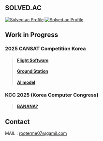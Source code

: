 <!--
![header](https://capsule-render.vercel.app/api?type=rect&height=200&color=black&text=rooterMe&fontAlignY=47&fontAlign=50&section=header&reversal=false&fontColor=FFFFFF&textBg=false&fontSize=100&animation=twinkling&desc=happy%20coding&descAlign=60&strokeWidth=1&stroke=616161)
-->

## SOLVED.AC

[![Solved.ac Profile](http://mazassumnida.wtf/api/v2/generate_badge?boj=nkm5246)](https://solved.ac/profile/nkm5246/)
[![Solved.ac Profile](http://mazassumnida.wtf/api/v2/generate_badge?boj=nkmin)](https://solved.ac/profile/nkmin/)
<!--[![Solved.ac Profile](http://mazassumnida.wtf/api/v2/generate_badge?boj=ssspypsss)](https://solved.ac/profile/ssspypsss/)-->

## Work in Progress
### 2025 CANSAT Competition Korea
> #### [Flight Software](https://github.com/rooterMe/2025_CANSAT_FSW)
> #### [Ground Station](https://github.com/rooterMe/2025_CANSAT_GS)
> #### [AI model](https://github.com/rooterMe/2025_CANSAT_AI)
> 
<!--
### 71st Chungbuk Science Exhibition

> #### GeoARt?
-->

### KCC 2025 (Korea Computer Congress)

> #### [BANANA?](https://github.com/rooterMe/2025_BANANA)

## Contact

MAIL : rooterme07@gamil.com

